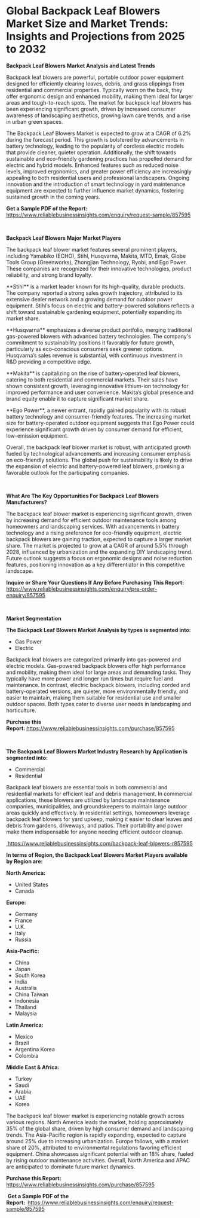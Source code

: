<p><h1>Global Backpack Leaf Blowers Market Size and Market Trends: Insights and Projections from 2025 to 2032</h1></p><p><strong>Backpack Leaf Blowers Market Analysis and Latest Trends</strong></p>
<p><p>Backpack leaf blowers are powerful, portable outdoor power equipment designed for efficiently clearing leaves, debris, and grass clippings from residential and commercial properties. Typically worn on the back, they offer ergonomic design and enhanced mobility, making them ideal for larger areas and tough-to-reach spots. The market for backpack leaf blowers has been experiencing significant growth, driven by increased consumer awareness of landscaping aesthetics, growing lawn care trends, and a rise in urban green spaces.</p><p>The Backpack Leaf Blowers Market is expected to grow at a CAGR of 6.2% during the forecast period. This growth is bolstered by advancements in battery technology, leading to the popularity of cordless electric models that provide cleaner, quieter operation. Additionally, the shift towards sustainable and eco-friendly gardening practices has propelled demand for electric and hybrid models. Enhanced features such as reduced noise levels, improved ergonomics, and greater power efficiency are increasingly appealing to both residential users and professional landscapers. Ongoing innovation and the introduction of smart technology in yard maintenance equipment are expected to further influence market dynamics, fostering sustained growth in the coming years.</p></p>
<p><strong>Get a Sample PDF of the Report:&nbsp;</strong> <a href="https://www.reliablebusinessinsights.com/enquiry/request-sample/857595?utm_campaign=2301&utm_medium=2&utm_source=Github&utm_content=ia&utm_term=16042025&utm_id=backpack-leaf-blowers">https://www.reliablebusinessinsights.com/enquiry/request-sample/857595</a></p>
<p>&nbsp;</p>
<p><strong>Backpack Leaf Blowers Major Market Players</strong></p>
<p><p>The backpack leaf blower market features several prominent players, including Yamabiko (ECHO), Stihl, Husqvarna, Makita, MTD, Emak, Globe Tools Group (Greenworks), Zhongjian Technology, Ryobi, and Ego Power. These companies are recognized for their innovative technologies, product reliability, and strong brand loyalty.</p><p>**Stihl** is a market leader known for its high-quality, durable products. The company reported a strong sales growth trajectory, attributed to its extensive dealer network and a growing demand for outdoor power equipment. Stihl’s focus on electric and battery-powered solutions reflects a shift toward sustainable gardening equipment, potentially expanding its market share.</p><p>**Husqvarna** emphasizes a diverse product portfolio, merging traditional gas-powered blowers with advanced battery technologies. The company's commitment to sustainability positions it favorably for future growth, particularly as eco-conscious consumers seek greener options. Husqvarna’s sales revenue is substantial, with continuous investment in R&D providing a competitive edge.</p><p>**Makita** is capitalizing on the rise of battery-operated leaf blowers, catering to both residential and commercial markets. Their sales have shown consistent growth, leveraging innovative lithium-ion technology for improved performance and user convenience. Makita’s global presence and brand equity enable it to capture significant market share.</p><p>**Ego Power**, a newer entrant, rapidly gained popularity with its robust battery technology and consumer-friendly features. The increasing market size for battery-operated outdoor equipment suggests that Ego Power could experience significant growth driven by consumer demand for efficient, low-emission equipment.</p><p>Overall, the backpack leaf blower market is robust, with anticipated growth fueled by technological advancements and increasing consumer emphasis on eco-friendly solutions. The global push for sustainability is likely to drive the expansion of electric and battery-powered leaf blowers, promising a favorable outlook for the participating companies.</p></p>
<p>&nbsp;</p>
<p><strong>What Are The Key Opportunities For Backpack Leaf Blowers Manufacturers?</strong></p>
<p><p>The backpack leaf blower market is experiencing significant growth, driven by increasing demand for efficient outdoor maintenance tools among homeowners and landscaping services. With advancements in battery technology and a rising preference for eco-friendly equipment, electric backpack blowers are gaining traction, expected to capture a larger market share. The market is projected to grow at a CAGR of around 5.5% through 2028, influenced by urbanization and the expanding DIY landscaping trend. Future outlook suggests a focus on ergonomic designs and noise reduction features, positioning innovation as a key differentiator in this competitive landscape.</p></p>
<p><strong>Inquire or Share Your Questions If Any Before Purchasing This Report:</strong> <a href="https://www.reliablebusinessinsights.com/enquiry/pre-order-enquiry/857595?utm_campaign=2301&utm_medium=2&utm_source=Github&utm_content=ia&utm_term=16042025&utm_id=backpack-leaf-blowers">https://www.reliablebusinessinsights.com/enquiry/pre-order-enquiry/857595</a></p>
<p>&nbsp;</p>
<p><strong>Market Segmentation</strong></p>
<p><strong>The Backpack Leaf Blowers Market Analysis by types is segmented into:</strong></p>
<p><ul><li>Gas Power</li><li>Electric</li></ul></p>
<p><p>Backpack leaf blowers are categorized primarily into gas-powered and electric models. Gas-powered backpack blowers offer high performance and mobility, making them ideal for large areas and demanding tasks. They typically have more power and longer run times but require fuel and maintenance. In contrast, electric backpack blowers, including corded and battery-operated versions, are quieter, more environmentally friendly, and easier to maintain, making them suitable for residential use and smaller outdoor spaces. Both types cater to diverse user needs in landscaping and horticulture.</p></p>
<p><strong>Purchase this Report:&nbsp;</strong><a href="https://www.reliablebusinessinsights.com/purchase/857595?utm_campaign=2301&utm_medium=2&utm_source=Github&utm_content=ia&utm_term=16042025&utm_id=backpack-leaf-blowers">https://www.reliablebusinessinsights.com/purchase/857595</a></p>
<p>&nbsp;</p>
<p><strong>The Backpack Leaf Blowers Market Industry Research by Application is segmented into:</strong></p>
<p><ul><li>Commercial</li><li>Residential</li></ul></p>
<p><p>Backpack leaf blowers are essential tools in both commercial and residential markets for efficient leaf and debris management. In commercial applications, these blowers are utilized by landscape maintenance companies, municipalities, and groundskeepers to maintain large outdoor areas quickly and effectively. In residential settings, homeowners leverage backpack leaf blowers for yard upkeep, making it easier to clear leaves and debris from gardens, driveways, and patios. Their portability and power make them indispensable for anyone needing efficient outdoor cleanup.</p></p>
<p><a href="https://www.reliablebusinessinsights.com/backpack-leaf-blowers-r857595?utm_campaign=2301&utm_medium=2&utm_source=Github&utm_content=ia&utm_term=16042025&utm_id=backpack-leaf-blowers">&nbsp;https://www.reliablebusinessinsights.com/backpack-leaf-blowers-r857595</a></p>
<p><strong>In terms of Region, the Backpack Leaf Blowers Market Players available by Region are:</strong></p>
<p>
    <p> <strong> North America: </strong>
        <ul>
            <li>United States</li>
            <li>Canada</li>
        </ul>
        </p> 
    <p> <strong> Europe: </strong>
        <ul>
            <li>Germany</li>
            <li>France</li>
            <li>U.K.</li>
            <li>Italy</li>
            <li>Russia</li>
        </ul>
        </p> 
    <p> <strong> Asia-Pacific: </strong>
        <ul>
            <li>China</li>
            <li>Japan</li>
            <li>South Korea</li>
            <li>India</li>
            <li>Australia</li>
            <li>China Taiwan</li>
            <li>Indonesia</li>
            <li>Thailand</li>
            <li>Malaysia</li>
        </ul>
        </p> 
    <p> <strong> Latin America: </strong>
        <ul>
            <li>Mexico</li>
            <li>Brazil</li>
            <li>Argentina Korea</li>
            <li>Colombia</li>
        </ul>
        </p> 
    <p> <strong> Middle East & Africa: </strong>
        <ul>
            <li>Turkey</li>
            <li>Saudi</li>
            <li>Arabia</li>
            <li>UAE</li>
            <li>Korea</li>
        </ul>
    </p>
    </p>
<p><p>The backpack leaf blower market is experiencing notable growth across various regions. North America leads the market, holding approximately 35% of the global share, driven by high consumer demand and landscaping trends. The Asia-Pacific region is rapidly expanding, expected to capture around 25% due to increasing urbanization. Europe follows, with a market share of 20%, attributed to environmental regulations favoring efficient equipment. China showcases significant potential with an 18% share, fueled by rising outdoor maintenance activities. Overall, North America and APAC are anticipated to dominate future market dynamics.</p></p>
<p><strong>Purchase this Report: </strong><a href="https://www.reliablebusinessinsights.com/purchase/857595?utm_campaign=2301&utm_medium=2&utm_source=Github&utm_content=ia&utm_term=16042025&utm_id=backpack-leaf-blowers">https://www.reliablebusinessinsights.com/purchase/857595</a></p>
<p>&nbsp;<strong>Get a Sample PDF of the Report:&nbsp;&nbsp;</strong><a href="https://www.reliablebusinessinsights.com/enquiry/request-sample/857595?utm_campaign=2301&utm_medium=2&utm_source=Github&utm_content=ia&utm_term=16042025&utm_id=backpack-leaf-blowers">https://www.reliablebusinessinsights.com/enquiry/request-sample/857595</a></p>
<p><strong></strong></p>
<p><p></p><p></p><p></p></p>